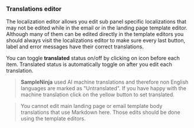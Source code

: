### Translations editor

The localization editor allows you edit sub panel specific localizations that may not be edited while in the email or in the landing page template editor. Although many of them can be edited directly in the template editors you should always visit the localizations editor to make sure every last button, label and error messages have their correct translations.

You can toggle **translated** status on/off by clicking on icon before each item. Translated status is automatically toggle on after you edit each translation.

> **SampleNinja** used AI machine translations and therefore non English languages are marked as "Untranslated". If you have happy with the machine translation click on the yellow button to set translated.

> You cannot edit main landing page or email template body translations that use Markdown here. Those edits should be done using the template editors.
